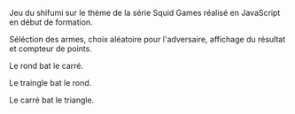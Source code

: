 
Jeu du shifumi sur le thème de la série Squid Games réalisé en JavaScript en début de formation.

Séléction des armes, choix aléatoire pour l'adversaire, affichage du résultat et compteur de points.

Le rond bat le carré.

Le traingle bat le rond.

Le carré bat le triangle.

